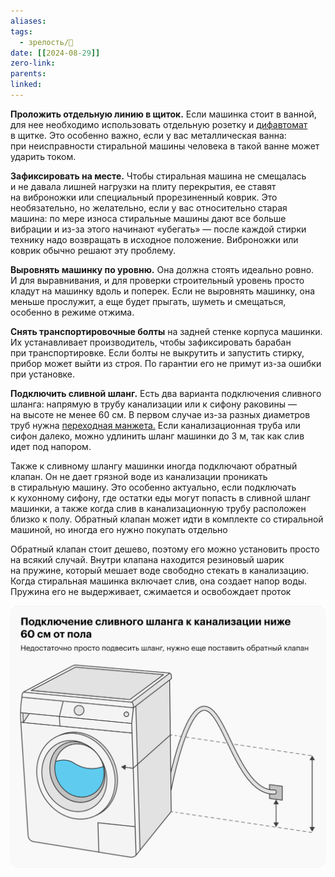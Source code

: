 ```yaml
---
aliases: 
tags:
  - зрелость/🌱
date: [[2024-08-29]]
zero-link: 
parents: 
linked:
---
```

**Проложить отдельную линию в щиток.** Если машинка стоит в ванной, для нее необходимо использовать отдельную розетку и [дифавтомат](_inbox/Дифавтомат.md) в щитке. Это особенно важно, если у вас металлическая ванна: при неисправности стиральной машины человека в такой ванне может ударить током.

**Зафиксировать на месте.** Чтобы стиральная машина не смещалась и не давала лишней нагрузки на плиту перекрытия, ее ставят на виброножки или специальный прорезиненный коврик. Это необязательно, но желательно, если у вас относительно старая машина: по мере износа стиральные машины дают все больше вибрации и из-за этого начинают «убегать» — после каждой стирки технику надо возвращать в исходное положение. Виброножки или коврик обычно решают эту проблему.

**Выровнять машинку по уровню.** Она должна стоять идеально ровно. И для выравнивания, и для проверки строительный уровень просто кладут на машинку вдоль и поперек. Если не выровнять машинку, она меньше прослужит, а еще будет прыгать, шуметь и смещаться, особенно в режиме отжима.

**Снять транспортировочные болты** на задней стенке корпуса машинки. Их устанавливает производитель, чтобы зафиксировать барабан при транспортировке. Если болты не выкрутить и запустить стирку, прибор может выйти из строя. По гарантии его не примут из-за ошибки при установке.

**Подключить сливной шланг.** Есть два варианта подключения сливного шланга: напрямую в трубу канализации или к сифону раковины — на высоте не менее 60 см. В первом случае из-за разных диаметров труб нужна [переходная манжета.](https://www.ozon.ru/category/manzheta-dlya-slivnogo-shlanga-stiralnoy-mashiny/) Если канализационная труба или сифон далеко, можно удлинить шланг машинки до 3 м, так как слив идет под напором.

Также к сливному шлангу машинки иногда подключают обратный клапан. Он не дает грязной воде из канализации проникать в стиральную машину. Это особенно актуально, если подключать к кухонному сифону, где остатки еды могут попасть в сливной шланг машинки, а также когда слив в канализационную трубу расположен близко к полу. Обратный клапан может идти в комплекте со стиральной машиной, но иногда его нужно покупать отдельно

Обратный клапан стоит дешево, поэтому его можно установить просто на всякий случай. Внутри клапана находится резиновый шарик на пружине, который мешает воде свободно стекать в канализацию. Когда стиральная машинка включает слив, она создает напор воды. Пружина его не выдерживает, сжимается и освобождает проток

![](meta/files/Pasted%20image%2020240829083121.png)